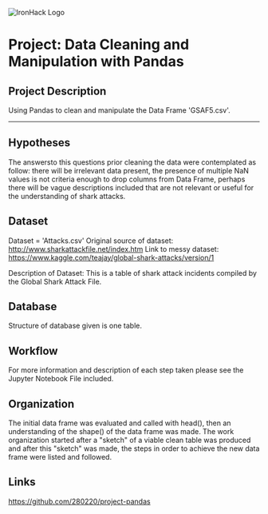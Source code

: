 ![IronHack Logo](https://s3-eu-west-1.amazonaws.com/ih-materials/uploads/upload_d5c5793015fec3be28a63c4fa3dd4d55.png)

# Project: Data Cleaning and Manipulation with Pandas

## Project Description

Using Pandas to clean and manipulate the Data Frame 'GSAF5.csv'.

---

## Hypotheses

The answersto this questions prior cleaning the data were contemplated as follow: there will be irrelevant data present, the presence of multiple NaN values is not criteria enough to drop columns from Data Frame, perhaps there will be vague descriptions included that are not relevant or useful for the understanding of shark attacks.

## Dataset

Dataset = 'Attacks.csv' Original source of dataset: http://www.sharkattackfile.net/index.htm Link to messy dataset: https://www.kaggle.com/teajay/global-shark-attacks/version/1

Description of Dataset: This is a table of shark attack incidents compiled by the Global Shark Attack File.

## Database

Structure of database given is one table.

## Workflow

For more information and description of each step taken please see the Jupyter Notebook File included.

## Organization

The initial data frame was evaluated and called with head(), then an understanding of the shape() of the data frame was made. The work organization started after a "sketch" of a viable clean table was produced and after this "sketch" was made, the steps in order to achieve the new data frame were listed and followed.

## Links

https://github.com/280220/project-pandas

